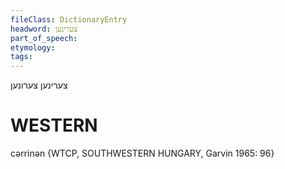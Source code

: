 ```yaml
---
fileClass: DictionaryEntry
headword: צערינען
part_of_speech: 
etymology: 
tags: 
---
```

צערינען
צערונען

WESTERN
========

cərrinən {WTCP, SOUTHWESTERN HUNGARY, Garvin 1965: 96}
